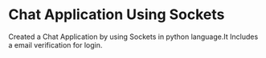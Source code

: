 # Chat Application Using Sockets
Created a Chat Application by using Sockets in python language.It Includes a email
verification for login.
